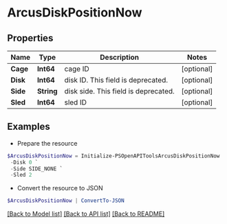 # ArcusDiskPositionNow
## Properties

Name | Type | Description | Notes
------------ | ------------- | ------------- | -------------
**Cage** | **Int64** | cage ID | [optional] 
**Disk** | **Int64** | disk ID. This field is deprecated. | [optional] 
**Side** | **String** | disk side. This field is deprecated. | [optional] 
**Sled** | **Int64** | sled ID | [optional] 

## Examples

- Prepare the resource
```powershell
$ArcusDiskPositionNow = Initialize-PSOpenAPIToolsArcusDiskPositionNow  -Cage 0 `
 -Disk 0 `
 -Side SIDE_NONE `
 -Sled 2
```

- Convert the resource to JSON
```powershell
$ArcusDiskPositionNow | ConvertTo-JSON
```

[[Back to Model list]](../README.md#documentation-for-models) [[Back to API list]](../README.md#documentation-for-api-endpoints) [[Back to README]](../README.md)

